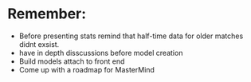 # Remember:
 - Before presenting stats remind that half-time data for older matches didnt exsist.
 - have in depth disscussions before model creation
 - Build models attach to front end
 - Come up with a roadmap for MasterMind 
